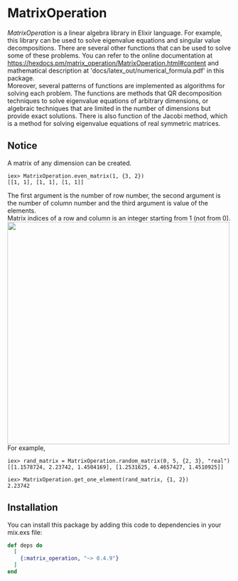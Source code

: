 # MatrixOperation
*MatrixOperation* is a linear algebra library in Elixir language. For example, this library can be used to solve eigenvalue equations and singular value decompositions. There are several other functions that can be used to solve some of these problems. You can refer to the online documentation at https://hexdocs.pm/matrix_operation/MatrixOperation.html#content and mathematical description at 'docs/latex_out/numerical_formula.pdf' in this package.    
Moreover, several patterns of functions are implemented as algorithms for solving each problem. The functions are methods that QR decomposition techniques to solve eigenvalue equations of arbitrary dimensions, or algebraic techniques that are limited in the number of dimensions but provide exact solutions. There is also function of the Jacobi method, which is a method for solving eigenvalue equations of real symmetric matrices.  

## Notice
A matrix of any dimension can be created.
```
iex> MatrixOperation.even_matrix(1, {3, 2})
[[1, 1], [1, 1], [1, 1]]
```
The first argument is the number of row number, the second argument is the number of column number and the third argument is value of the elements.  
Matrix indices of a row and column is an integer starting from 1 (not from 0).
<img src="https://user-images.githubusercontent.com/42142120/82437767-ed1afd00-9ad2-11ea-8ff0-223eb8f0b1d9.jpg" width="500">  
For example,
```
iex> rand_matrix = MatrixOperation.random_matrix(0, 5, {2, 3}, "real")
[[1.1578724, 2.23742, 1.4504169], [1.2531625, 4.4657427, 1.4510925]]

iex> MatrixOperation.get_one_element(rand_matrix, {1, 2})
2.23742
```

## Installation
You can install this package by adding this code to dependencies in your mix.exs file:
```elixir
def deps do
  [
    {:matrix_operation, "~> 0.4.9"}
  ]
end
```
